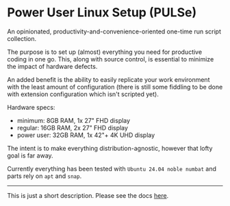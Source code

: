 # Power User Linux Setup (PULSe)

An opinionated, productivity-and-convenience-oriented one-time run script collection.

The purpose is to set up (almost) everything you need for productive coding in one go.
This, along with source control, is essential to minimize the impact of hardware defects.

An added benefit is the ability to easily replicate your work environment
with the least amount of configuration (there is still some fiddling to be done
with extension configuration which isn't scripted yet).

Hardware specs:
- minimum: 8GB RAM, 1x 27" FHD display
- regular: 16GB RAM, 2x 27" FHD display
- power user: 32GB RAM, 1x 42"+ 4K UHD display

The intent is to make everything distribution-agnostic, however that lofty goal is far away.

Currently everything has been tested with `Ubuntu 24.04 noble numbat` and parts rely on `apt` and `snap`.

***

This is just a short description. Please see the docs
[here](https://theodoread.github.io/power-user-linux-setup/).
